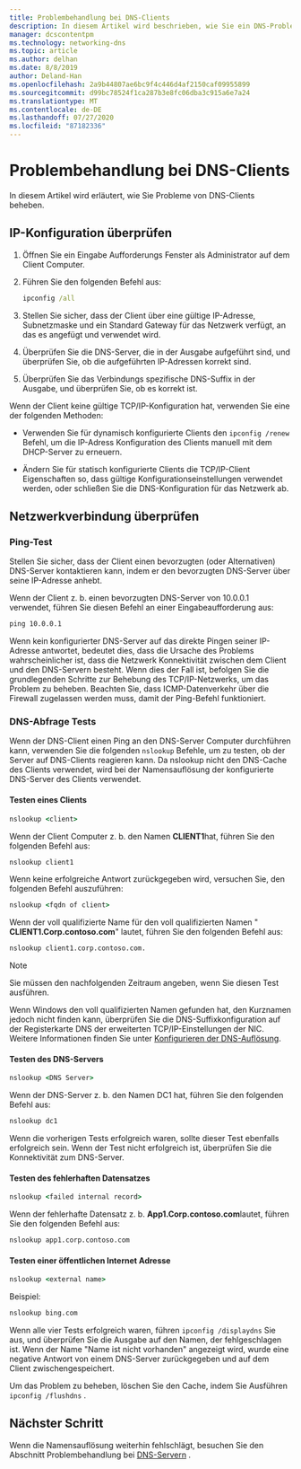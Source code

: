 ```yaml
---
title: Problembehandlung bei DNS-Clients
description: In diesem Artikel wird beschrieben, wie Sie ein DNS-Problem auf Clientseite beheben.
manager: dcscontentpm
ms.technology: networking-dns
ms.topic: article
ms.author: delhan
ms.date: 8/8/2019
author: Deland-Han
ms.openlocfilehash: 2a9b44807ae6bc9f4c446d4af2150caf09955899
ms.sourcegitcommit: d99bc78524f1ca287b3e8fc06dba3c915a6e7a24
ms.translationtype: MT
ms.contentlocale: de-DE
ms.lasthandoff: 07/27/2020
ms.locfileid: "87182336"
---
```

# <a name="troubleshooting-dns-clients"></a>Problembehandlung bei DNS-Clients

In diesem Artikel wird erläutert, wie Sie Probleme von DNS-Clients beheben.

## <a name="check-ip-configuration"></a>IP-Konfiguration überprüfen

1. Öffnen Sie ein Eingabe Aufforderungs Fenster als Administrator auf dem Client Computer.

2. Führen Sie den folgenden Befehl aus:

   ```cmd
   ipconfig /all
   ```

3. Stellen Sie sicher, dass der Client über eine gültige IP-Adresse, Subnetzmaske und ein Standard Gateway für das Netzwerk verfügt, an das es angefügt und verwendet wird.

4. Überprüfen Sie die DNS-Server, die in der Ausgabe aufgeführt sind, und überprüfen Sie, ob die aufgeführten IP-Adressen korrekt sind.

5. Überprüfen Sie das Verbindungs spezifische DNS-Suffix in der Ausgabe, und überprüfen Sie, ob es korrekt ist.

Wenn der Client keine gültige TCP/IP-Konfiguration hat, verwenden Sie eine der folgenden Methoden:

* Verwenden Sie für dynamisch konfigurierte Clients den `ipconfig /renew` Befehl, um die IP-Adress Konfiguration des Clients manuell mit dem DHCP-Server zu erneuern.

* Ändern Sie für statisch konfigurierte Clients die TCP/IP-Client Eigenschaften so, dass gültige Konfigurationseinstellungen verwendet werden, oder schließen Sie die DNS-Konfiguration für das Netzwerk ab.

## <a name="check-network-connection"></a>Netzwerkverbindung überprüfen

### <a name="ping-test"></a>Ping-Test

Stellen Sie sicher, dass der Client einen bevorzugten (oder Alternativen) DNS-Server kontaktieren kann, indem er den bevorzugten DNS-Server über seine IP-Adresse anhebt.

Wenn der Client z. b. einen bevorzugten DNS-Server von 10.0.0.1 verwendet, führen Sie diesen Befehl an einer Eingabeaufforderung aus:

```cmd
ping 10.0.0.1
```

Wenn kein konfigurierter DNS-Server auf das direkte Pingen seiner IP-Adresse antwortet, bedeutet dies, dass die Ursache des Problems wahrscheinlicher ist, dass die Netzwerk Konnektivität zwischen dem Client und den DNS-Servern besteht. Wenn dies der Fall ist, befolgen Sie die grundlegenden Schritte zur Behebung des TCP/IP-Netzwerks, um das Problem zu beheben. Beachten Sie, dass ICMP-Datenverkehr über die Firewall zugelassen werden muss, damit der Ping-Befehl funktioniert.

### <a name="dns-query-tests"></a>DNS-Abfrage Tests

Wenn der DNS-Client einen Ping an den DNS-Server Computer durchführen kann, verwenden Sie die folgenden `nslookup` Befehle, um zu testen, ob der Server auf DNS-Clients reagieren kann. Da nslookup nicht den DNS-Cache des Clients verwendet, wird bei der Namensauflösung der konfigurierte DNS-Server des Clients verwendet.

#### <a name="test-a-client"></a>Testen eines Clients

```cmd
nslookup <client>
```

Wenn der Client Computer z. b. den Namen **CLIENT1**hat, führen Sie den folgenden Befehl aus:

```cmd
nslookup client1
```

Wenn keine erfolgreiche Antwort zurückgegeben wird, versuchen Sie, den folgenden Befehl auszuführen:

```cmd
nslookup <fqdn of client>
```

Wenn der voll qualifizierte Name für den voll qualifizierten Namen " **CLIENT1.Corp.contoso.com**" lautet, führen Sie den folgenden Befehl aus:

```cmd
nslookup client1.corp.contoso.com.
```

> [!NOTE]
> Sie müssen den nachfolgenden Zeitraum angeben, wenn Sie diesen Test ausführen.

Wenn Windows den voll qualifizierten Namen gefunden hat, den Kurznamen jedoch nicht finden kann, überprüfen Sie die DNS-Suffixkonfiguration auf der Registerkarte DNS der erweiterten TCP/IP-Einstellungen der NIC. Weitere Informationen finden Sie unter [Konfigurieren der DNS-Auflösung](/previous-versions/tn-archive/dd163570(v=technet.10)#configuring-dns-resolution).

#### <a name="test-the-dns-server"></a>Testen des DNS-Servers

```cmd
nslookup <DNS Server>
```

Wenn der DNS-Server z. b. den Namen DC1 hat, führen Sie den folgenden Befehl aus:

```cmd
nslookup dc1
```
Wenn die vorherigen Tests erfolgreich waren, sollte dieser Test ebenfalls erfolgreich sein. Wenn der Test nicht erfolgreich ist, überprüfen Sie die Konnektivität zum DNS-Server.

#### <a name="test-the-failing-record"></a>Testen des fehlerhaften Datensatzes

```cmd
nslookup <failed internal record>
```

Wenn der fehlerhafte Datensatz z. b. **App1.Corp.contoso.com**lautet, führen Sie den folgenden Befehl aus:

```cmd
nslookup app1.corp.contoso.com
```

#### <a name="test-a-public-internet-address"></a>Testen einer öffentlichen Internet Adresse

```cmd
nslookup <external name>
```

Beispiel:
```cmd
nslookup bing.com
```

Wenn alle vier Tests erfolgreich waren, führen `ipconfig /displaydns` Sie aus, und überprüfen Sie die Ausgabe auf den Namen, der fehlgeschlagen ist. Wenn der Name "Name ist nicht vorhanden" angezeigt wird, wurde eine negative Antwort von einem DNS-Server zurückgegeben und auf dem Client zwischengespeichert.

Um das Problem zu beheben, löschen Sie den Cache, indem Sie Ausführen `ipconfig /flushdns` .

## <a name="next-step"></a>Nächster Schritt

Wenn die Namensauflösung weiterhin fehlschlägt, besuchen Sie den Abschnitt Problembehandlung bei [DNS-Servern](troubleshoot-dns-server.md) .
